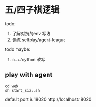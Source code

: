 # 五/四子棋逻辑

todo:
1. 了解对抗的env 写法
2. 训练 selfplay/agent-league

todo maybe:
1. c++/cython 改写


## play with agent
```
cd web
sh start_sizi.sh

```
default port is 18020
http://localhost:18020